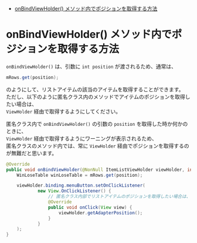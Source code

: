 <!-- TOC START min:1 max:3 link:true asterisk:false update:true -->
- [onBindViewHolder() メソッド内でポジションを取得する方法](#onbindviewholder-メソッド内でポジションを取得する方法)
<!-- TOC END -->


# onBindViewHolder() メソッド内でポジションを取得する方法

`onBindViewHolder()` は、引数に `int position` が渡されるため、通常は、

```java
mRows.get(position);
```

のようにして、リストアイテムの該当のアイテムを取得することができます。  
ただし、以下のように匿名クラス内のメソッドでアイテムのポジションを取得したい場合は、  
`ViewHolder` 経由で取得するようにしてください。

匿名クラス内で `onBindViewHolder()` の引数の `position` を取得した時か何かのときに、  
`ViewHolder` 経由で取得するようにワーニングが表示されるため、  
匿名クラスのメソッド内では、常に `ViewHolder` 経由でポジションを取得するのが無難だと思います。


```java
@Override
public void onBindViewHolder(@NonNull ItemListViewHolder viewHolder, int position) {
    WinLoseTable winLoseTable = mRows.get(position);

    viewHolder.binding.menuButton.setOnClickListener(
            new View.OnClickListener() {
                // 匿名クラス内部でリストアイテムのポジションを取得したい場合は、 viewHolder 経由で取得する。
                @Override
                public void onClick(View view) {
                    viewHolder.getAdapterPosition();
                }
            }
    );
}
```
